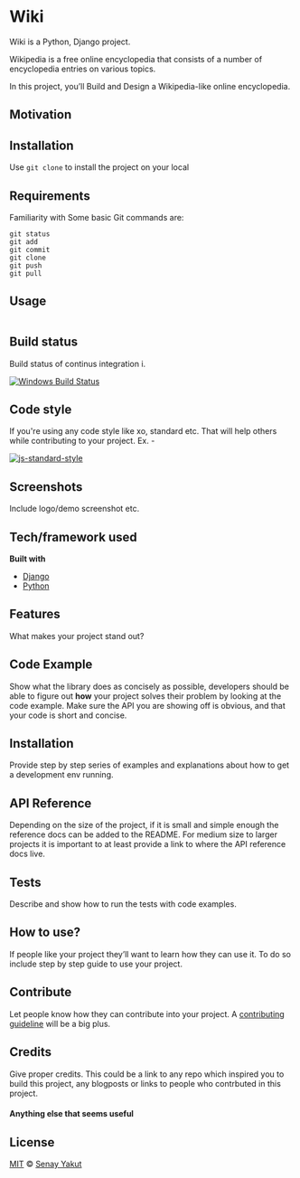 # Wiki

Wiki is a Python, Django project.

Wikipedia is a free online encyclopedia that consists of a number of encyclopedia entries on various topics.

In this project, you’ll Build and Design a Wikipedia-like online encyclopedia.

## Motivation


## Installation

Use `git clone` to install the project on your local

## Requirements

Familiarity with Some basic Git commands are:
```
git status
git add
git commit
git clone 
git push
git pull

```


## Usage
```python

```

## Build status
Build status of continus integration i.

[![Windows Build Status](https://ci.appveyor.com/api/projects/status/github/akashnimare/foco?branch=master&svg=true)](https://ci.appveyor.com/project/akashnimare/foco/branch/master)

## Code style
If you're using any code style like xo, standard etc. That will help others while contributing to your project. Ex. -

[![js-standard-style](https://img.shields.io/badge/code%20style-standard-brightgreen.svg?style=flat)](https://www.python.org/dev/peps/pep-0008/)
 
## Screenshots
Include logo/demo screenshot etc.

## Tech/framework used

<b>Built with</b>
- [Django](https://www.djangoproject.com/)
- [Python](https://www.python.org/)

## Features
What makes your project stand out?

## Code Example
Show what the library does as concisely as possible, developers should be able to figure out **how** your project solves their problem by looking at the code example. Make sure the API you are showing off is obvious, and that your code is short and concise.

## Installation
Provide step by step series of examples and explanations about how to get a development env running.

## API Reference

Depending on the size of the project, if it is small and simple enough the reference docs can be added to the README. For medium size to larger projects it is important to at least provide a link to where the API reference docs live.

## Tests
Describe and show how to run the tests with code examples.

## How to use?
If people like your project they’ll want to learn how they can use it. To do so include step by step guide to use your project.

## Contribute

Let people know how they can contribute into your project. A [contributing guideline](https://github.com/zulip/zulip-electron/blob/master/CONTRIBUTING.md) will be a big plus.

## Credits
Give proper credits. This could be a link to any repo which inspired you to build this project, any blogposts or links to people who contrbuted in this project. 

#### Anything else that seems useful

## License
[MIT](https://choosealicense.com/licenses/mit/) © [Senay Yakut](https://github.com/SenayYakut/wiki)
